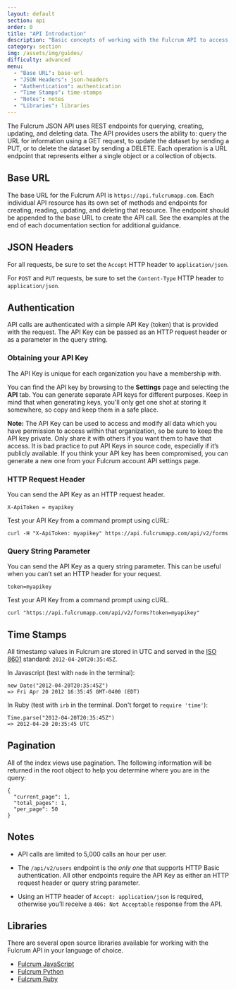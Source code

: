 ```yaml
---
layout: default
section: api
order: 0
title: "API Introduction"
description: "Basic concepts of working with the Fulcrum API to access, create, and modify data"
category: section
img: /assets/img/guides/
difficulty: advanced
menu:
  - "Base URL": base-url
  - "JSON Headers": json-headers
  - "Authentication": authentication
  - "Time Stamps": time-stamps
  - "Notes": notes
  - "Libraries": libraries
---
```


The Fulcrum JSON API uses REST endpoints for querying, creating, updating, and deleting data. The API provides users the ability to: query the URL for information using a GET request, to update the dataset by sending a PUT, or to delete the dataset by sending a DELETE.  Each operation is a URL endpoint that represents either a single object or a collection of objects.

## Base URL

The base URL for the Fulcrum API is `https://api.fulcrumapp.com`. Each individual API resource has its own set of methods and endpoints for creating, reading, updating, and deleting that resource. The endpoint should be appended to the base URL to create the API call. See the examples at the end of each documentation section for additional guidance.

## JSON Headers

For all requests, be sure to set the `Accept` HTTP header to `application/json`.

For `POST` and `PUT` requests, be sure to set the `Content-Type` HTTP header to `application/json`.

## Authentication

API calls are authenticated with a simple API Key (token) that is provided with the request. The API Key can be passed as an HTTP request header or as a parameter in the query string.

### Obtaining your API Key

The API Key is unique for each organization you have a membership with.

You can find the API key by browsing to the **Settings** page and selecting the **API** tab. You can generate separate API keys for different purposes. Keep in mind that when generating keys, you'll only get one shot at storing it somewhere, so copy and keep them in a safe place.

**Note:** The API Key can be used to access and modify all data which you have permission to access within that organization, so be sure to keep the API key private. Only share it with others if you want them to have that access. It is bad practice to put API Keys in source code, especially if it’s publicly available. If you think your API key has been compromised, you can generate a new one from your Fulcrum account API settings page.

### HTTP Request Header

You can send the API Key as an HTTP request header.

`X-ApiToken = myapikey`

Test your API Key from a command prompt using cURL:

`curl -H "X-ApiToken: myapikey" https://api.fulcrumapp.com/api/v2/forms`

### Query String Parameter

You can send the API Key as a query string parameter. This can be useful when you can’t set an HTTP header for your request.

`token=myapikey`

Test your API Key from a command prompt using cURL.

`curl "https://api.fulcrumapp.com/api/v2/forms?token=myapikey"`

## Time Stamps

All timestamp values in Fulcrum are stored in UTC and served in the [ISO 8601](http://en.wikipedia.org/wiki/ISO_8601) standard: `2012-04-20T20:35:45Z`.

In Javascript (test with `node` in the terminal):

```
new Date("2012-04-20T20:35:45Z")
=> Fri Apr 20 2012 16:35:45 GMT-0400 (EDT)
```

In Ruby (test with `irb` in the terminal.  Don't forget to `require 'time'`):

```
Time.parse("2012-04-20T20:35:45Z")
=> 2012-04-20 20:35:45 UTC
```

## Pagination

All of the index views use pagination. The following information will be returned in the root object to help you determine where you are in the query:

```
{
  "current_page": 1,
  "total_pages": 1,
  "per_page": 50
}
```

## Notes

* API calls are limited to 5,000 calls an hour per user.

* The `/api/v2/users` endpoint is the _only one_ that supports HTTP Basic authentication. All other endpoints require the API Key as either an HTTP request header or query string parameter.

* Using an HTTP header of `Accept: application/json` is required, otherwise you’ll receive a `406: Not Acceptable` response from the API.

## Libraries

There are several open source libraries available for working with the Fulcrum API in your language of choice.

* [Fulcrum JavaScript](https://github.com/fulcrumapp/fulcrum-node)
* [Fulcrum Python](https://github.com/fulcrumapp/fulcrum-python)
* [Fulcrum Ruby](https://github.com/fulcrumapp/fulcrum-ruby)
